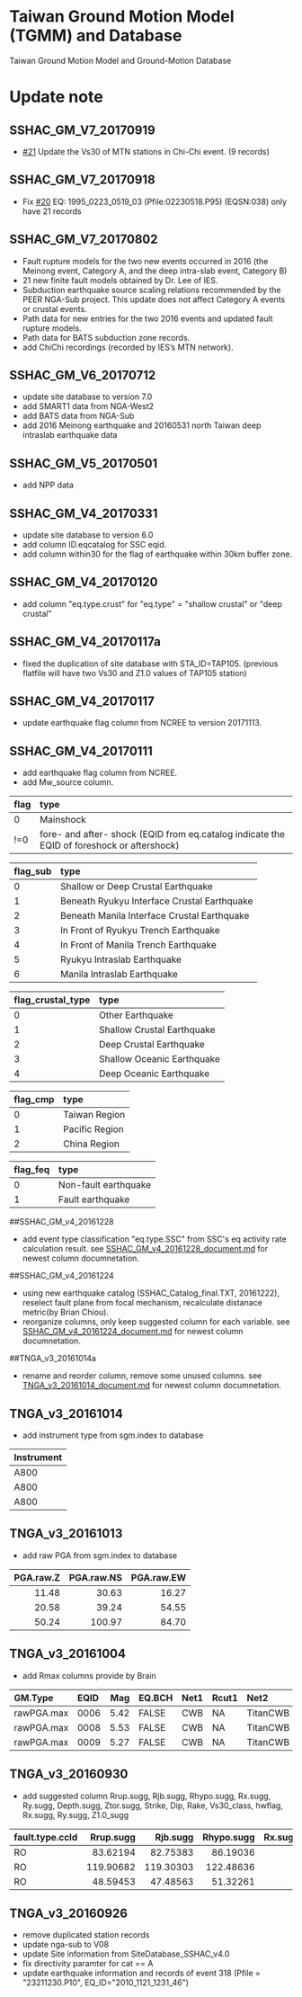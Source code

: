 # Taiwan Ground Motion Model (TGMM) and Database
Taiwan Ground Motion Model and Ground-Motion Database


# Update note

## SSHAC_GM_V7_20170919

- [#21](/../../issues/21) Update the Vs30 of MTN stations in Chi-Chi event. (9 records)

## SSHAC_GM_V7_20170918

- Fix  [#20](/../../issues/20) EQ: 1995_0223_0519_03 (Pfile:02230518.P95) (EQSN:038) only have 21 records

## SSHAC_GM_V7_20170802

- Fault rupture models for the two new events occurred in 2016 (the Meinong event, Category A, and the deep intra-slab event, Category B)
- 21 new finite fault models obtained by Dr. Lee of IES.
- Subduction earthquake source scaling relations recommended by the PEER NGA-Sub project. This update does not affect Category A events or crustal events.
- Path data for new entries for the two 2016 events and updated fault rupture models.
- Path data for BATS subduction zone records.
- add ChiChi recordings (recorded by IES’s MTN network).

## SSHAC_GM_V6_20170712

- update site database to version 7.0
- add SMART1 data from NGA-West2
- add BATS data from NGA-Sub
- add 2016 Meinong earthquake and 20160531 north Taiwan deep intraslab earthquake data

## SSHAC_GM_V5_20170501

- add NPP data

## SSHAC_GM_V4_20170331

- update site database to version 6.0
- add column ID.eqcatalog for SSC eqid.
- add column within30 for the flag of earthquake within 30km buffer zone.

## SSHAC_GM_V4_20170120

- add column "eq.type.crust" for "eq.type" = "shallow crustal" or "deep crustal"

## SSHAC_GM_V4_20170117a

- fixed the duplication of site database with STA_ID=TAP105. (previous flatfile will have two Vs30 and Z1.0 values of TAP105 station)

## SSHAC_GM_V4_20170117

- update earthquake flag column from NCREE to version 20171113.


## SSHAC_GM_V4_20170111

- add earthquake flag column from NCREE.
- add Mw_source column.

| flag | type                                     |
| :--- | :--------------------------------------- |
| 0    | Mainshock                                |
| !=0  | fore- and after- shock (EQID from eq.catalog indicate the EQID of foreshock or aftershock) |

| flag_sub | type                                     |
| :------- | :--------------------------------------- |
| 0        | Shallow or Deep Crustal Earthquake       |
| 1        | Beneath Ryukyu Interface Crustal Earthquake |
| 2        | Beneath Маnilа Interface Crustal Earthquake |
| 3        | In Front of Ryukyu Trench Earthquake     |
| 4        | In Front of Маnilа Trench Earthquake     |
| 5        | Ryukyu Intraslab Earthquake              |
| 6        | Маnilа Intraslab Earthquake              |

| flag_crustal_type | type                       |
| :---------------- | :------------------------- |
| 0                 | Other Earthquake           |
| 1                 | Shallow Crustal Earthquake |
| 2                 | Deep Crustal Earthquake    |
| 3                 | Shallow Oceanic Earthquake |
| 4                 | Deep Oceanic Earthquake    |

| flag_cmp | type           |
| :------- | :------------- |
| 0        | Taiwan Region  |
| 1        | Pacific Region |
| 2        | China Region   |

| flag_feq | type                 |
| :------- | :------------------- |
| 0        | Non-fault earthquake |
| 1        | Fault earthquake     |

##SSHAC_GM_v4_20161228

* add event type classification "eq.type.SSC" from SSC's eq activity rate calculation result. 
  see [SSHAC_GM_v4_20161228_document.md](doc/SSHAC_GM_v4_20161228_document.md) for newest column documnetation.

##SSHAC_GM_v4_20161224
* using new earthquake catalog (SSHAC_Catalog_final.TXT, 20161222), reselect fault plane from focal mechanism, recalculate distanace metric(by Brian Chiou).
* reorganize columns, only keep suggested column for each variable. 
  see [SSHAC_GM_v4_20161224_document.md](doc/SSHAC_GM_v4_20161224_document.md) for newest column documnetation.

##TNGA_v3_20161014a

* rename and reorder column, remove some unused columns.
  see [TNGA_v3_20161014_document.md](doc/TNGA_v3_20161014_document.md) for newest column documnetation.

## TNGA_v3_20161014

* add instrument type from sgm.index to database

| Instrument |
| :--------- |
| A800       |
| A800       |
| A800       |

## TNGA_v3_20161013

* add raw PGA from sgm.index to database

| PGA.raw.Z | PGA.raw.NS | PGA.raw.EW |
| --------: | ---------: | ---------: |
|     11.48 |      30.63 |      16.27 |
|     20.58 |      39.24 |      54.55 |
|     50.24 |     100.97 |      84.70 |

## TNGA_v3_20161004

* add Rmax columns provide by Brain

| GM.Type    | EQID |  Mag | EQ.BCH | Net1 | Rcut1 | Net2     | Rcut2 |    N | Ncut | epsilon |     Sigma | minSigma |   TL1 |     Rmax1 |  TL2 | Rmax2 |
| :--------- | :--- | ---: | :----- | :--- | :---- | :------- | :---- | ---: | ---: | ------: | --------: | -------: | ----: | --------: | ---: | ----: |
| rawPGA.max | 0006 | 5.42 | FALSE  | CWB  | NA    | TitanCWB | NA    |   22 |    0 |       2 | 0.5105791 |      0.5 | 0.004 | 136.97375 |   NA |    NA |
| rawPGA.max | 0008 | 5.53 | FALSE  | CWB  | NA    | TitanCWB | NA    |   36 |    0 |       2 | 0.5318822 |      0.5 | 0.004 |  67.48952 |   NA |    NA |
| rawPGA.max | 0009 | 5.27 | FALSE  | CWB  | NA    | TitanCWB | NA    |   91 |    0 |       2 | 0.5747993 |      0.5 | 0.004 |  71.87381 |   NA |    NA |


## TNGA_v3_20160930

* add suggested column Rrup.sugg, Rjb.sugg, Rhypo.sugg, Rx.sugg, Ry.sugg, Depth.sugg, Ztor.sugg, Strike, Dip, Rake, Vs30_class, hwflag, Rx.sugg, Ry.sugg, Z1.0_sugg

| fault.type.ccld | Rrup.sugg |  Rjb.sugg | Rhypo.sugg | Rx.sugg | Ry.sugg | Depth.sugg | Ztor.sugg | Strike |  Dip | Rake | Vs30_class | hwflag |
| :-------------- | --------: | --------: | ---------: | ------: | ------: | ---------: | --------: | -----: | ---: | ---: | ---------: | -----: |
| RO              |  83.62194 |  82.75383 |   86.19036 |       0 |       0 |      11.37 |  0.010322 |    191 |   17 |   33 |          1 |      0 |
| RO              | 119.90682 | 119.30303 |  122.48636 |       0 |       0 |      11.37 |  0.010322 |    191 |   17 |   33 |          1 |      0 |
| RO              |  48.59453 |  47.48563 |   51.32261 |       0 |       0 |      11.37 |  0.010322 |    191 |   17 |   33 |          0 |      0 |

##  TNGA_v3_20160926

* remove duplicated station records
* update nga-sub to V08
* update Site information from SiteDatabase_SSHAC_v4.0
* fix directivity paramter for cat == A
* update earthquake information and records of event 318 (Pfile = "23211230.P10", EQ_ID="2010_1121_1231_46")

